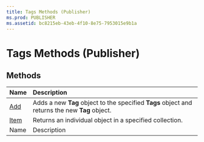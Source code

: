 ```yaml
---
title: Tags Methods (Publisher)
ms.prod: PUBLISHER
ms.assetid: bc8215eb-43eb-4f10-8e75-7953015e9b1a
---
```



# Tags Methods (Publisher)

## Methods



|**Name**|**Description**|
|:-----|:-----|
| [Add](tags-add-method-publisher.md)|Adds a new  **Tag** object to the specified **Tags** object and returns the new **Tag** object.|
| [Item](tags-item-method-publisher.md)|Returns an individual object in a specified collection.|
|Name|Description|

